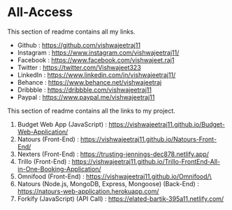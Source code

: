 # All-Access
This section of readme contains all my links.
- Github : https://github.com/vishwajeetraj11
- Instagram : https://www.instagram.com/vishwajeetraj11/
- Facebook : https://www.facebook.com/vishwajeet.raj1
- Twitter : https://twitter.com/Vishwajeet323
- LinkedIn : https://www.linkedin.com/in/vishwajeetraj11/
- Behance : https://www.behance.net/vishwajeetraj
- Dribbble : https://dribbble.com/vishwajeetraj11
- Paypal : https://www.paypal.me/vishwajeetraj11



This section of readme contains all the links to my project.

1. Budget Web App (JavaScript) : https://vishwajeetraj11.github.io/Budget-Web-Application/
2. Natours (Front-End) : https://vishwajeetraj11.github.io/Natours-Front-End/
3. Nexters (Front-End) : https://trusting-jennings-dec878.netlify.app/
4. Trillo (Front-End) : https://vishwajeetraj11.github.io/Trillo-FrontEnd-All-in-One-Booking-Application/
5. Omnifood (Front-End) : https://vishwajeetraj11.github.io/Omnifood/\
6. Natours (Node.js, MongoDB, Express, Mongoose) (Back-End) : https://natours-web-application.herokuapp.com/
7. Forkify (JavaScript) (API Call) : https://elated-bartik-395a11.netlify.com/
